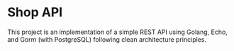 # Shop API

This project is an implementation of a simple REST API using Golang, Echo, and Gorm (with PostgreSQL) following clean architecture principles.
